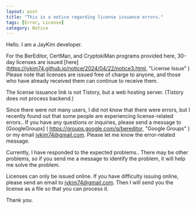 ```yaml
---
layout: post
title: "This is a notice regarding license issuance errors."
tags: [Error, License]
category: Notice
---
```


Hello. I am a JayKim developer.

For the BerEditor, CertMan, and CryptokiMan programs provided here,
30-day licenses are issued [here] (https://jykim74.github.io/notice/2024/04/22/notice3.html, "License Issue" )
Please note that licenses are issued free of charge to anyone, and those who have already received them can continue to receive them.

The license issuance link is not Tistory, but a web hosting server.
(Tistory does not process backend.)

Since there were not many users, I did not know that there were errors,
but I recently found out that some people are experiencing license-related errors..
If you have any questions or inquiries, please send a message to [GoogleGroups] ( https://groups.google.com/g/bereditor, "Google Groups" ) or my email jykim74@gmail.com.
Please let me know the error-related message.

Currently, I have responded to the expected problems..
There may be other problems, so if you send me a message to identify the problem,
it will help me solve the problem.

Licenses can only be issued online.
If you have difficulty issuing online, please send an email to jykim74@gmail.com. Then I will send you the license as a file so that you can process it.

Thank you.
